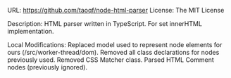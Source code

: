 URL: https://github.com/taoqf/node-html-parser
License: The MIT License

Description:
HTML parser written in TypeScript. For set innerHTML implementation.

Local Modifications:
Replaced model used to represent node elements for ours (/src/worker-thread/dom).
Removed all class declarations for nodes previously used.
Removed CSS Matcher class.
Parsed HTML Comment nodes (previously ignored).